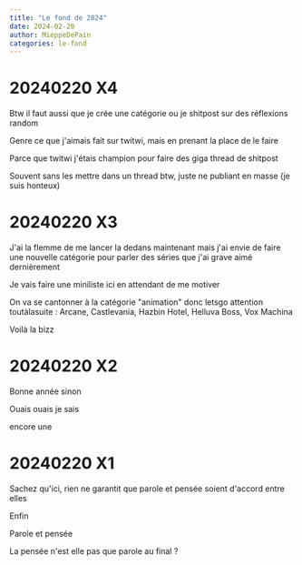 ```yaml
---
title: "Le fond de 2024"
date: 2024-02-20
author: MieppeDePain
categories: le-fond
---
```


# 20240220 X4

Btw il faut aussi que je crée une catégorie ou je shitpost sur des réflexions random

Genre ce que j'aimais fait sur twitwi, mais en prenant la place de le faire

Parce que twitwi j'étais champion pour faire des giga thread de shitpost

Souvent sans les mettre dans un thread btw, juste ne publiant en masse (je suis honteux)

# 20240220 X3

J'ai la flemme de me lancer la dedans maintenant mais j'ai envie de faire une nouvelle catégorie pour parler des séries que j'ai grave aimé dernièrement 

Je vais faire une miniliste ici en attendant de me motiver

On va se cantonner à la catégorie "animation" donc letsgo attention toutàlasuite : Arcane, Castlevania, Hazbin Hotel, Helluva Boss, Vox Machina

Voilà la bizz

# 20240220 X2

Bonne année sinon

Ouais ouais je sais

encore une

# 20240220 X1

Sachez qu'ici, rien ne garantit que parole et pensée soient d'accord entre elles

Enfin

Parole et pensée

La pensée n'est elle pas que parole au final ?
